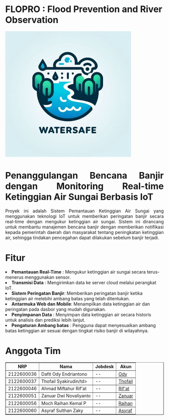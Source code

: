 # FLOPRO : Flood Prevention and River Observation
<!DOCTYPE html>
<html lang="id">
<head>
    <meta charset="UTF-8">
    <meta name="viewport" content="width=device-width, initial-scale=1.0">
    <meta http-equiv="X-UA-Compatible" content="ie=edge">
    <img src= "https://github.com/RaihanKP10/FLOPRO-Flood-Prevention-and-River-Observation/blob/main/Assets/logo%20watersafe.jpg"  width = 400>

</head>
<body>
    <div  align=justify>
        <h1>Penanggulangan Bencana Banjir dengan Monitoring Real-time Ketinggian Air Sungai Berbasis IoT</h1>
        <p>Proyek ini adalah Sistem Pemantauan Ketinggian Air Sungai yang menggunakan teknologi IoT untuk memberikan peringatan banjir secara real-time dengan mengukur ketinggian air sungai. Sistem ini dirancang untuk membantu manajemen bencana banjir dengan memberikan notifikasi kepada pemerintah daerah dan masyarakat tentang peningkatan ketinggian air, sehingga tindakan pencegahan dapat dilakukan sebelum banjir terjadi.</p>
    </div>
    
<div>
    <h1>Fitur</h1>
        <li><b>Pemantauan Real-Time</b>    : Mengukur ketinggian air sungai secara terus-menerus menggunakan sensor.</li>
        <li><b>Transmisi Data</b>          : Mengirimkan data ke server cloud melalui perangkat IoT.</li>
        <li><b>Sistem Peringatan Banjir</b>: Memberikan peringatan banjir ketika ketinggian air melebihi ambang batas yang telah ditentukan.</li>
        <li><b>Antarmuka Web dan Mobile</b>: Menampilkan data ketinggian air dan peringatan pada dasbor yang mudah digunakan.</li>
        <li><b>Penyimpanan Data</b>        : Menyimpan data ketinggian air secara historis untuk analisis dan prediksi lebih lanjut.</li>
        <li><b>Pengaturan Ambang batas</b> : Pengguna dapat menyesuaikan ambang batas ketinggian air sesuai dengan tingkat risiko banjir di wilayahnya.</li>
</div>

<div>
    <h1>Anggota Tim</h1>
<table style="width:100%" border = 1px>
  <tr >
    <th>NRP</th>
    <th>Nama</th>
    <th>Jobdesk</th>
    <th>Akun</th>
  </tr>

 <tr ODY>
    <td>2122600036</td>
    <td>Dafit Ody Endriantono</td>
    <td>--</td>
    <td><a href = "https://github.com/DafitOdy-In"> Ody <a/></td>
 </tr>

<tr Thofail>
    <td>2122600037</td>
    <td>Thofail Syakirudin/td>
    <td>--</td>
    <td><a href = "https://github.com/DzavanTS"> Thofail </a></td>
</tr>

<tr Aat>
    <td>2122600046</td>
    <td>Ahmad Miftahur Rif'at</td>
    <td>--</td>
    <td><a href= "#"> Rif'at <a/></td>
</tr>
        
<tr Zanuar>
    <td>2122600051</td>
    <td>Zanuar Dwi Novaliyanto </td>
    <td>--</td>
    <td><a href = "https://github.com/ZanuarDwiNovaliyanto"> Zanuar <a/></td>
</tr>

<tr Raihan>
    <td>2122600056</td>
    <td>Moch Raihan Kemal P</td>
    <td>--</td>
    <td><a href "https://github.com/RaihanKP10"> Raihan <a/></td>
</tr>

<tr Asyraf>
    <td>2122600060</td>
    <td>Asyraf Sulthan Zaky</td>
    <td>--</td>
    <td><a href = "https://github.com/AsyrafSinclair"> Asyraf <a/></td>
</tr>
</table>
</div>


</body>
